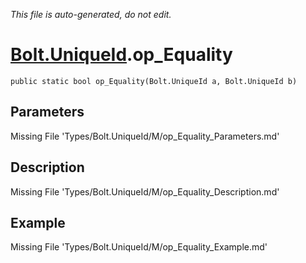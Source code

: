 *This file is auto-generated, do not edit.*

# [Bolt.UniqueId](Types/Bolt.UniqueId.md).op_Equality
`public static bool op_Equality(Bolt.UniqueId a, Bolt.UniqueId b)`
## Parameters
Missing File 'Types/Bolt.UniqueId/M/op_Equality_Parameters.md'
## Description
Missing File 'Types/Bolt.UniqueId/M/op_Equality_Description.md'
## Example
Missing File 'Types/Bolt.UniqueId/M/op_Equality_Example.md'
